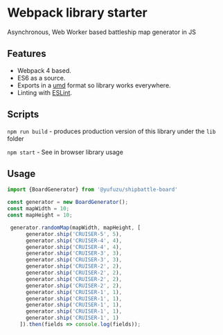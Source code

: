 # Webpack library starter

Asynchronous, Web Worker based battleship map generator in JS

## Features

* Webpack 4 based.
* ES6 as a source.
* Exports in a [umd](https://github.com/umdjs/umd) format so library works everywhere.
* Linting with [ESLint](http://eslint.org/).

## Scripts

`npm run build` - produces production version of this library under the `lib` folder

`npm start` - See in browser library usage

## Usage

```javascript
import {BoardGenerator} from '@yufuzu/shipbattle-board'

const generator = new BoardGenerator();
const mapWidth = 10;
const mapHeight = 10;

 generator.randomMap(mapWidth, mapHeight, [
      generator.ship('CRUISER-5', 5),
      generator.ship('CRUISER-4', 4),
      generator.ship('CRUISER-4', 4),
      generator.ship('CRUISER-3', 3),
      generator.ship('CRUISER-3', 3),
      generator.ship('CRUISER-2', 2),
      generator.ship('CRUISER-2', 2),
      generator.ship('CRUISER-2', 2),
      generator.ship('CRUISER-2', 2),
      generator.ship('CRUISER-1', 1),
      generator.ship('CRUISER-1', 1),
      generator.ship('CRUISER-1', 1),
      generator.ship('CRUISER-1', 1),
      generator.ship('CRUISER-1', 1)
    ]).then(fields => console.log(fields));
```
